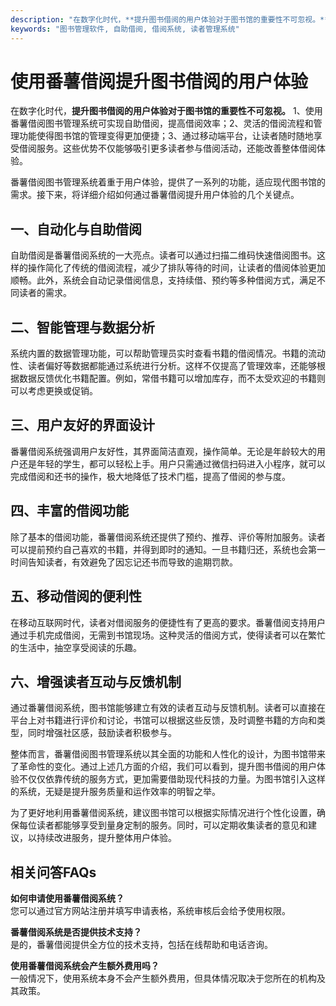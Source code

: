```yaml
---
description: "在数字化时代，**提升图书借阅的用户体验对于图书馆的重要性不可忽视。** 1、使用番薯借阅图书管理系统可实现自助借阅，提高借阅效率；2、灵活的借阅流程和管理功能使得图书馆的管理变得更加便捷；3、通过移动端平台，让读者随时随地享受借阅服务。这些优势不仅能够吸引更多读者参与借阅活动，还能改善整体借阅体验。"
keywords: "图书管理软件, 自助借阅, 借阅系统, 读者管理系统"
---
```

# 使用番薯借阅提升图书借阅的用户体验

在数字化时代，**提升图书借阅的用户体验对于图书馆的重要性不可忽视。** 1、使用番薯借阅图书管理系统可实现自助借阅，提高借阅效率；2、灵活的借阅流程和管理功能使得图书馆的管理变得更加便捷；3、通过移动端平台，让读者随时随地享受借阅服务。这些优势不仅能够吸引更多读者参与借阅活动，还能改善整体借阅体验。

番薯借阅图书管理系统着重于用户体验，提供了一系列的功能，适应现代图书馆的需求。接下来，将详细介绍如何通过番薯借阅提升用户体验的几个关键点。

## 一、自动化与自助借阅

自助借阅是番薯借阅系统的一大亮点。读者可以通过扫描二维码快速借阅图书。这样的操作简化了传统的借阅流程，减少了排队等待的时间，让读者的借阅体验更加顺畅。此外，系统会自动记录借阅信息，支持续借、预约等多种借阅方式，满足不同读者的需求。

## 二、智能管理与数据分析

系统内置的数据管理功能，可以帮助管理员实时查看书籍的借阅情况。书籍的流动性、读者偏好等数据都能通过系统进行分析。这样不仅提高了管理效率，还能够根据数据反馈优化书籍配置。例如，常借书籍可以增加库存，而不太受欢迎的书籍则可以考虑更换或促销。

## 三、用户友好的界面设计

番薯借阅系统强调用户友好性，其界面简洁直观，操作简单。无论是年龄较大的用户还是年轻的学生，都可以轻松上手。用户只需通过微信扫码进入小程序，就可以完成借阅和还书的操作，极大地降低了技术门槛，提高了借阅的参与度。

## 四、丰富的借阅功能

除了基本的借阅功能，番薯借阅系统还提供了预约、推荐、评价等附加服务。读者可以提前预约自己喜欢的书籍，并得到即时的通知。一旦书籍归还，系统也会第一时间告知读者，有效避免了因忘记还书而导致的逾期罚款。

## 五、移动借阅的便利性

在移动互联网时代，读者对借阅服务的便捷性有了更高的要求。番薯借阅支持用户通过手机完成借阅，无需到书馆现场。这种灵活的借阅方式，使得读者可以在繁忙的生活中，抽空享受阅读的乐趣。

## 六、增强读者互动与反馈机制

通过番薯借阅系统，图书馆能够建立有效的读者互动与反馈机制。读者可以直接在平台上对书籍进行评价和讨论，书馆可以根据这些反馈，及时调整书籍的方向和类型，同时增强社区感，鼓励读者积极参与。

整体而言，番薯借阅图书管理系统以其全面的功能和人性化的设计，为图书馆带来了革命性的变化。通过上述几方面的介绍，我们可以看到，提升图书借阅的用户体验不仅仅依靠传统的服务方式，更加需要借助现代科技的力量。为图书馆引入这样的系统，无疑是提升服务质量和运作效率的明智之举。

为了更好地利用番薯借阅系统，建议图书馆可以根据实际情况进行个性化设置，确保每位读者都能够享受到量身定制的服务。同时，可以定期收集读者的意见和建议，以持续改进服务，提升整体用户体验。

## 相关问答FAQs

**如何申请使用番薯借阅系统？**  
您可以通过官方网站注册并填写申请表格，系统审核后会给予使用权限。

**番薯借阅系统是否提供技术支持？**  
是的，番薯借阅提供全方位的技术支持，包括在线帮助和电话咨询。

**使用番薯借阅系统会产生额外费用吗？**  
一般情况下，使用系统本身不会产生额外费用，但具体情况取决于您所在的机构及其政策。
